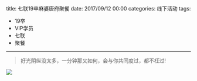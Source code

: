 title: 七联19卒麻婆唐府聚餐
date: 2017/09/12 00:00
categories: 线下活动
tags:
- 19卒
- VIP学员
- 七联
- 聚餐

---

<blockquote class="blockquote-center">好光阴纵没太多，一分钟那又如何，会与你共同度过，都不枉过!</blockquote>

![](http://wx4.sinaimg.cn/mw690/a9a40e85gy1fjib4c5wb3j23402c0qv8.jpg)

